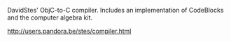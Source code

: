 DavidStes' ObjC-to-C compiler. Includes an implementation of CodeBlocks and the computer algebra kit.

http://users.pandora.be/stes/compiler.html
